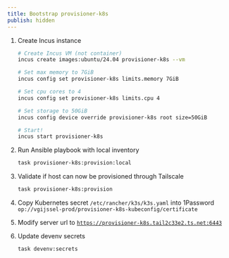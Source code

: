 ```yaml
---
title: Bootstrap provisioner-k8s
publish: hidden
---
```


1. Create Incus instance

   ```bash
   # Create Incus VM (not container)
   incus create images:ubuntu/24.04 provisioner-k8s --vm

   # Set max memory to 7GiB
   incus config set provisioner-k8s limits.memory 7GiB

   # Set cpu cores to 4
   incus config set provisioner-k8s limits.cpu 4

   # Set storage to 50GiB
   incus config device override provisioner-k8s root size=50GiB

   # Start!
   incus start provisioner-k8s
   ```

1. Run Ansible playbook with local inventory

   ```bash
   task provisioner-k8s:provision:local
   ```

1. Validate if host can now be provisioned through Tailscale

   ```bash
   task provisioner-k8s:provision
   ```

1. Copy Kubernetes secret `/etc/rancher/k3s/k3s.yaml` into 1Password `op://vgijssel-prod/provisioner-k8s-kubeconfig/certificate`
1. Modify server url to [`https://provisioner-k8s.tail2c33e2.ts.net:6443`](https://provisioner-k8s.tail2c33e2.ts.net:6443/)
1. Update devenv secrets
   ```bash
   task devenv:secrets
   ```
